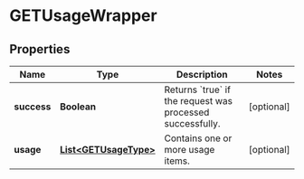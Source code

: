 
# GETUsageWrapper

## Properties
Name | Type | Description | Notes
------------ | ------------- | ------------- | -------------
**success** | **Boolean** | Returns &#x60;true&#x60; if the request was processed successfully.  |  [optional]
**usage** | [**List&lt;GETUsageType&gt;**](GETUsageType.md) | Contains one or more usage items.  |  [optional]



